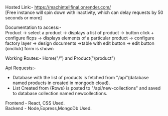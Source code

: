 Hosted Link:- https://machintellfinal.onrender.com/ <br>
[Free instance will spin down with inactivity, which can delay requests by 50 seconds or more]

Documentation to access:-<br>
Product -> select a product -> displays a list of product -> button click + configure flcps -> displays elements of a particular product -> configure factory layer -> design documents ->table with edit button -> edit button (onclick) form is shown 

Working Routes:-
Home("/") and Product("/product")

Api Requests:-
- Database with the list of products is fetched from "/api"(database named products in created in mongodb cloud).
- List Created from {Rows} is posted to "/api/new-collections" and saved to database collection named newcollections.

Frontend - React, CSS Used. <br>
Backend - Node,Express,MongoDb Used.
